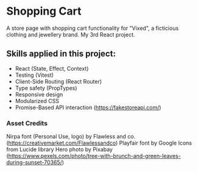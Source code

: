 # Shopping Cart
A store page with shopping cart functionality for "Vixed", a ficticious clothing and jewellery brand.
My 3rd React project. 

## Skills applied in this project:
- React (State, Effect, Context)
- Testing (Vitest)
- Client-Side Routing (React Router)
- Type safety (PropTypes)
- Responsive design
- Modularized CSS
- Promise-Based API interaction (https://fakestoreapi.com/)


### Asset Credits
Nirpa font (Personal Use, logo) by Flawless and co. (https://creativemarket.com/Flawlessandco)
Playfair font by Google
Icons from Lucide library
Hero photo by Pixabay (https://www.pexels.com/photo/tree-with-brunch-and-green-leaves-during-sunset-70365/)